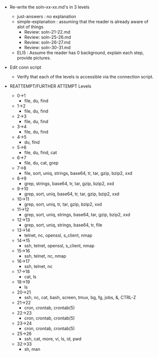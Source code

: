 * Re-write the soln-xx-xx.md's in 3 levels
    - just-answers : no explanation
    - simple-explanation : assuming that the reader is already aware of alot of things
        - Review: soln-21-22.md
        - Review: soln-25-26.md
        - Review: soln-26-27.md
        - Review: soln-30-31.md
    - ELI5 : Assume the reader has 0 background, explain each step, provide pictures. 

* Edit conn script
    * Verify that each of the levels is accessible via the connection script.

* REATTEMPT/FURTHER ATTEMPT Levels
    * 0->1
        * file, du, find
    * 1->2
        * file, du, find
    * 2->3
        * file, du, find
    * 3->4
        * file, du, find
    * 4->5
        * du, find
    * 5->6
        * file, du, find, cat
    * 6->7
        * file, du, cat, grep
    * 7->8
        * file, sort, uniq, strings, base64, tr, tar, gzip, bzip2, xxd
    * 8->9
        * grep, strings, base64, tr, tar, gzip, bzip2, xxd
    * 9->10
        * grep, sort, uniq, base64, tr, tar, gzip, bzip2, xxd
    * 10->11
        * grep, sort, uniq, tr, tar, gzip, bzip2, xxd
    * 11->12
        * grep, sort, uniq, strings, base64, tar, gzip, bzip2, xxd
    * 12->13
        * grep, sort, uniq, strings, base64, tr, file
    * 13->14
        * telnet, nc, openssl, s_client, nmap
    * 14->15
        * ssh, telnet, openssl, s_client, nmap
    * 15->16
        * ssh, telnet, nc, nmap
    * 16->17
        * ssh, telnet, nc
    * 17->18
        * cat, ls
    * 18->19
        * ls
    * 20->21
        * ssh, nc, cat, bash, screen, tmux, bg, fg, jobs, &, CTRL-Z
    * 21->22
        * cron, crontab, crontab(5) 
    * 22->23
        * cron, crontab, crontab(5) 
    * 23->24
        * cron, crontab, crontab(5) 
    * 25->26
        * ssh, cat, more, vi, ls, id, pwd 
    * 32->33
        * sh, man 